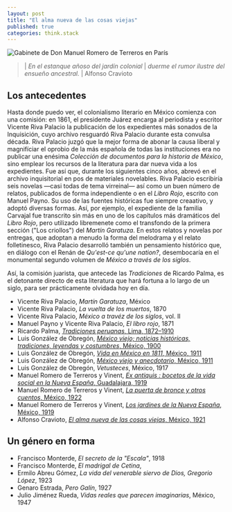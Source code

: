 ```yaml
---
layout: post
title: "El alma nueva de las cosas viejas"
published: true
categories: think.stack
---
```


![Gabinete de Don Manuel Romero de Terreros en París](https://d1lfxha3ugu3d4.cloudfront.net/images/opencollection/objects/size4/53.180.1.jpg)

> | *En el estanque añoso del jardín colonial*
> | *duerme el rumor ilustre del ensueño ancestral.*
> |                                      Alfonso Cravioto

## Los antecedentes

Hasta donde puedo ver, el colonialismo literario en México comienza con una comisión: en 1861, el presidente Juárez encarga al periodista y escritor Vicente Riva Palacio la publicación de los expedientes más sonados de la Inquisición, cuyo archivo resguardó Riva Palacio durante esta convulsa década. 
Riva Palacio juzgó que la mejor forma de abonar la causa liberal y magnifíciar el oprobio de la más española de todas las instituciones era no publicar una enésima *Colección de documentos para la historia de México*, sino emplear los recursos de la literatura para dar nueva vida a los expedientes. 
Fue así que, durante los siguientes cinco años, abrevó en el archivo inquisitorial en pos de materiales novelables. 
Riva Palacio escribiría seis novelas —casi todas de tema virreinal— así como un buen número de relatos, publicados de forma independiente o en el *Libro Rojo*, escrito con Manuel Payno. 
Su uso de las fuentes históricas fue siempre creaativo, y adoptó diversas formas. 
Así, por ejemplo, el expediente de la familia Carvajal fue transcrito sin más en uno de los capítulos más dramáticos del *Libro Rojo*, pero utilizado libremenete como el transfondo de la primera sección ("Los criollos") del *Martín Garatuza*.
En estos relatos y novelas por entregas, que adoptan a menudo la forma del melodrama y el relato folletinesco, Riva Palacio desarrolló también un pensamiento histórico que, en diálogo con el Renán de *Qu'est-ce qu'une nation?*, desembocaría en el monumental segundo volumen de *México a través de los siglos*.

Así, la comisión juarista, que antecede las *Tradiciones* de Ricardo Palma, es el detonante directo de esta literatura que hará fortuna a lo largo de un siglo, para ser prácticamente olvidada hoy en día.

- Vicente Riva Palacio, *Martín Garatuza*, México 
- Vicente Riva Palacio, *La vuelta de los muertos*, 1870
- Vicente Riva Palacio, *México a travéz de los siglos*, vol. II
- Manuel Payno y Vicente Riva Palacio, *El libro rojo*, 1871
- Ricardo Palma, [*Tradiciones peruanas*, Lima, 1872–1910](https://archive.org/search.php?query=tradiciones%20peruanas)
- Luis González de Obregón, [*México viejo; noticias históricas, tradiciones, leyendas y costumbres*, México, 1900](https://archive.org/details/mxicoviejoyane00gonz/page/n4)
- Luis González de Obregón, [*Vida en México en 1811*, México, 1911](https://archive.org/details/lavidademexicoen00gonz/page/14)
- Luis González de Obregón, [*México viejo y anecdotario*, México, 1911](https://archive.org/details/mxicoviejoyane00gonz)
- Luis González de Obregón, *Vetusteces*, México, 1917
- Manuel Romero de Terreros y Vinent, [*Ex antiquis : bocetos de la vida social en la Nueva España*, Guadalajara, 1919](https://archive.org/details/exantiquisboceto00romeuoft/page/n5)
- Manuel Romero de Terreros y Vinent, [*La puerta de bronce y otros cuentos*, México, 1922]()
- Manuel Romero de Terreros y Vinent, [*Los jardines de la Nueva España*, México, 1919](https://babel.hathitrust.org/cgi/pt?id=uc1.31158006029622;view=1up;seq=10)
- Alfonso Cravioto, [*El alma nueva de las cosas viejas*, México, 1921](https://babel.hathitrust.org/cgi/pt?id=txu.059173025262872;view=1up;seq=13)

## Un género en forma

- Francisco Monterde, *El secreto de la "Escala"*, 1918
- Francisco Monterde, *El madrigal de Cetina*, 
- Ermilo Abreu Gómez, *La vida del venerable siervo de Dios, Gregorio López*, 1923
- Genaro Estrada, *Pero Galín*, 1927
- Julio Jiménez Rueda, *Vidas reales que parecen imaginarias*, México, 1947

